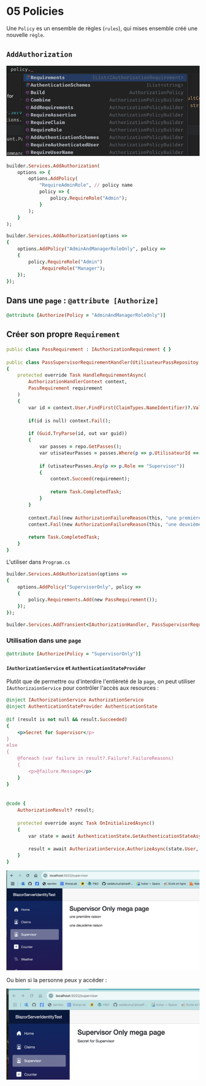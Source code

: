 # 05 Policies

Une `Policy` es un ensemble de règles (`rules`), qui mises ensemble créé une nouvelle `règle`.



## `AddAuthorization`

<img src="assets/policy-built-in-to-us-rrfabbwhd.png" alt="policy-built-in-to-us-rrfabbwhd" />

```ruby
builder.Services.AddAuthorization(
    options => {
		options.AddPolicy(
            "RequireAdminRole", // policy name
            policy => {
            	policy.RequireRole("Admin");
            }
        );
    }
);
```

```ruby
builder.Services.AddAuthorization(options =>
{
    options.AddPolicy("AdminAndManagerRoleOnly", policy =>
    {
        policy.RequireRole("Admin")
            .RequireRole("Manager");
    });
});
```



## Dans une `page` : `@attribute [Authorize]`

```ruby
@attribute [Authorize(Policy = "AdminAndManagerRoleOnly")]
```



## Créer son propre `Requirement`

```ruby
public class PassRequirement : IAuthorizationRequirement { }

public class PassSupervisorRequirementHandler(UtilisateurPassRepositoy repo) : AuthorizationHandler<PassRequirement>
{
    protected override Task HandleRequirementAsync(
        AuthorizationHandlerContext context,
        PassRequirement requirement
    )
    {
        var id = context.User.FindFirst(ClaimTypes.NameIdentifier)?.Value;
        
        if(id is null) context.Fail();

        if (Guid.TryParse(id, out var guid))
        {
            var passes = repo.GetPasses();
            var utisateurPasses = passes.Where(p => p.UtilisateurId == guid);

            if (utisateurPasses.Any(p => p.Role == "Supervisor"))
            {
                context.Succeed(requirement);
                
                return Task.CompletedTask;
            }
        }
        
        context.Fail(new AuthorizationFailureReason(this, "une première raison"));
        context.Fail(new AuthorizationFailureReason(this, "une deuxième raison"));

        return Task.CompletedTask;
    }
}
```

L'utiliser dans `Program.cs`

```ruby
builder.Services.AddAuthorization(options =>
{
    options.AddPolicy("SupervisorOnly", policy =>
    {
        policy.Requirements.Add(new PassRequirement());
    });
});
```

```ruby
builder.Services.AddTransient<IAuthorizationHandler, PassSupervisorRequirementHandler>();
```



### Utilisation dans une `page`

```ruby
@attribute [Authorize(Policy = "SupervisorOnly")]
```



#### `IAuthorizationService`  et  `AuthenticationStateProvider`

Plutôt que de permettre ou d'interdire l'entièreté de la `page`, on peut utiliser `IAuthorizaionService` pour contrôler l'accès aux resources :

```ruby
@inject IAuthorizationService AuthorizationService
@inject AuthenticationStateProvider AuthenticationState

@if (result is not null && result.Succeeded)
{
    <p>Secret for Supervisor</p>
}
else
{
    @foreach (var failure in result?.Failure?.FailureReasons)
    {
        <p>@failure.Message</p>
    }
}
    

@code {
    AuthorizationResult? result;

    protected override async Task OnInitializedAsync()
    {
        var state = await AuthenticationState.GetAuthenticationStateAsync();

        result = await AuthorizationService.AuthorizeAsync(state.User, "SupervisorOnly");   
    }
}
```

<img src="assets/authorization-faild-ytsrezadfffd.png" alt="authorization-faild-ytsrezadfffd" />

Ou bien si la personne peux y accéder :

<img src="assets/authorization-succede-uuiiffgdtheyusj.png" alt="authorization-succede-uuiiffgdtheyusj" />
